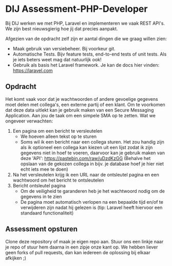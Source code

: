 # DIJ Assessment-PHP-Developer

Bij DIJ werken we met PHP, Laravel en implementeren we vaak REST API's. 
We zijn best nieuwsgierig hoe jij dat precies aanpakt. 

Afgezien van de opdracht zelf zijn er aantal dingen die we graag willen zien:
- Maak gebruik van versiebeheer. Bij voorkeur git.
- Automatische Tests. Bijv feature tests, end-to-end tests of unit tests. Als je iets beters weet mag dat natuurlijk ook!
- Gebruik als basis het Laravel framework. Je kan de docs hier vinden: https://laravel.com

## Opdracht

Het komt vaak voor dat je wachtwoorden of andere gevoelige gegevens moet delen met collega's, een externe partij of een klant.
Om te voorkomen dat deze data uitlekt kan je gebruik maken van een Secure Messaging Application. 
Aan jou de taak om een simpele SMA op te zetten. Wat we ongeveer verwachten:

1. Een pagina om een bericht te versleutelen
    * We hoeven alleen tekst op te sturen
    * Soms wil ik een bericht naar een collega sturen. Het zou handig zijn als ik optioneel een collega kan kiezen uit een lijst zodat ik zijn gegevens niet in hoef te voeren, daarvoor kan je gebruik maken van deze 'API': https://pastebin.com/raw/uDzdKzGG (Behalve het opslaan van de gekozen collega in bijv. je database hoef je hier niet echt iets mee te doen)
2. Na het versleutelen krijg ik een URL naar de ontsleutel pagina en een wachtwoord om het bericht te ontsleutelen
3. Bericht ontsleutel pagina
    * Om de veiligheid te garanderen heb je het wachtwoord nodig om de gegevens in te zien
    * De pagina moet automatisch verlopen na een bepaalde tijd en/of te verwijderen zijn nadat hij gelezen is (tip: Laravel heeft hiervoor een standaard functionaliteit)

## Assessment opsturen
Clone deze repository of maak je eigen repo aan. Stuur ons een linkje naar je repo of stuur hem daarna in een zipje onze kant op. We hebben liever geen forks of pull requests, dan kan iedereen de oplossing bij elkaar afkijken ;)
